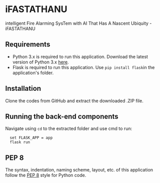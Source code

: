 iFASTATHANU
===========

intelligent Fire Alarming SysTem with AI That Has A Nascent Ubiquity - iFASTATHANU

Requirements 
------------
- Python 3.x is required to run this application. Download the latest version of Python 3.x [here](https://www.python.org/downloads/).
- Flask is required to run this application. Use `pip install flask`in the application's folder.

Installation
------------
Clone the codes from GitHub and extract the downloaded .ZIP file.

Running the back-end components
-------------------------------
Navigate using `cd` to the extracted folder and use cmd to run:
```
  set FLASK_APP = app
  flask run
```
PEP 8 
-----
The syntax, indentation, naming scheme, layout, etc. of this application follow the [PEP 8](https://www.python.org/dev/peps/pep-0008/) style for Python code.
